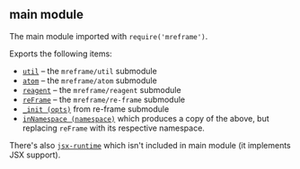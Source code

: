 ## main module

The main module imported with `require('mreframe')`.

Exports the following items:
* [`util`](util.md) – the `mreframe/util` submodule
* [`atom`](atom.md) – the `mreframe/atom` submodule
* [`reagent`](reagent.md) – the `mreframe/reagent` submodule
* [`reFrame`](re-frame.md) – the `mreframe/re-frame` submodule
* [`_init (opts)`](re-frame.md#_init-opts) from re-frame submodule
* [`inNamespace (namespace)`](re-frame.md#innamespace-namespace) which produces a copy of the above,
  but replacing `reFrame` with its respective namespace.

There's also [`jsx-runtime`](jsx-runtime.md) which isn't included in main module (it implements JSX support).
